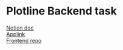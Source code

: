 # Plotline Backend task

<a href="https://lacy-mountain-4a6.notion.site/Plotline-Assignment-79671249018d4ae2ad6af5bf44840d29">Notion doc</a><br/>
<a href="https://github-plotline.onrender.com/">Applink</a><br/>
<a href="https://github.com/anmolbhardwaj17/plotline-frontend">Frontend repo</a><br/>

